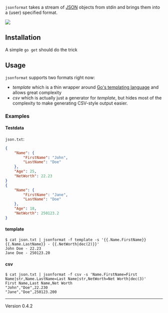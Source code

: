 `jsonformat` takes a stream of [JSON](http://www.json.org) objects from stdin and
brings them into a (user) specified format.

![](https://circleci.com/gh/voxelbrain/jsonformat.png?circle-token=6ddf086e7f4e93ee45579e7cd4fe242128c97cc8)

## Installation
A simple `go get` should do the trick

## Usage
`jsonformat` supports two formats right now:

* *template* which is a thin wrapper around [Go's templating language](http://golang.org/pkg/text/template/) and allows great complexity
* *csv* which is actually just a generator for *template*, but hides most of the complexity to make generating CSV-style output easier.

### Examples
#### Testdata
`json.txt`:

```json
{
	"Name": {
		"FirstName": "John",
		"LastName": "Doe"
	},
	"Age": 25,
	"NetWorth": 22.23
}
{
	"Name": {
		"FirstName": "Jane",
		"LastName": "Doe"
	},
	"Age": 18,
	"NetWorth": 250123.2
}
```

#### template

    $ cat json.txt | jsonformat -f template -s '{{.Name.FirstName}} {{.Name.LastName}} - {{.NetWorth|dec(2)}}'
    John Doe - 22.23
    Jane Doe - 250123.20

#### csv

    $ cat json.txt | jsonformat -f csv -s 'Name.FirstName=First Name|str,Name.LastName=Last Name|str,NetWorth=Net Worth|dec(3)'
    First Name,Last Name,Net Worth
    "John","Doe",22.230
    "Jane","Doe",250123.200

---
Version 0.4.2
